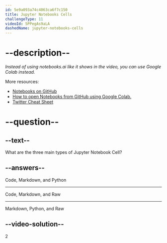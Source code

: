 ```yaml
---
id: 5e9a093a74c4063ca6f7c150
title: Jupyter Notebooks Cells
challengeType: 11
videoId: 5PPegAs9aLA
dashedName: jupyter-notebooks-cells
---
```


# --description--

*Instead of using notebooks.ai like it shows in the video, you can use Google Colab instead.*

More resources:

-   [Notebooks on GitHub](https://github.com/ine-rmotr-curriculum/ds-content-interactive-jupyterlab-tutorial)
-   [How to open Notebooks from GitHub using Google Colab.](https://colab.research.google.com/github/googlecolab/colabtools/blob/master/notebooks/colab-github-demo.ipynb)
-   [Twitter Cheat Sheet](https://twitter.com/rmotr_com/status/1122176794696847361)

# --question--

## --text--

What are the three main types of Jupyter Notebook Cell?

## --answers--

Code, Markdown, and Python

---

Code, Markdown, and Raw

---

Markdown, Python, and Raw

## --video-solution--

2